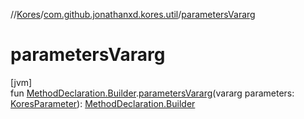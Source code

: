 //[Kores](../../index.md)/[com.github.jonathanxd.kores.util](index.md)/[parametersVararg](parameters-vararg.md)

# parametersVararg

[jvm]\
fun [MethodDeclaration.Builder](../com.github.jonathanxd.kores.base/-method-declaration/-builder/index.md).[parametersVararg](parameters-vararg.md)(vararg parameters: [KoresParameter](../com.github.jonathanxd.kores.base/-kores-parameter/index.md)): [MethodDeclaration.Builder](../com.github.jonathanxd.kores.base/-method-declaration/-builder/index.md)
